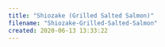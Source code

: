 ```yaml
---
title: "Shiozake (Grilled Salted Salmon)"
filename: "Shiozake-Grilled-Salted-Salmon"
created: 2020-06-13 13:33:22
---
```


